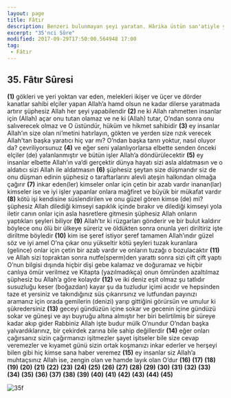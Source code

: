 ```yaml
---
layout: page
title: Fâtır
description: Benzeri bulunmayan şeyi yaratan. Hârika üstün san'atiyle yaratan, Meleâike süresi
excerpt: "35'nci Sûre"
modified: 2017-09-29T17:50:00.564948 17:00
tag: 
 - Fâtır
---
```


## 35. Fâtır Sûresi

**(1)** gökleri ve yeri yoktan var eden, melekleri ikişer ve üçer ve dörder kanatlar sahibi elçiler yapan Allah’a hamd olsun ne kadar dilerse yaratmada artırır şüphesiz Allah her şeyi yapabilendir
**(2)** ne ki Allah rahmetten insanlar için (Allah) açar onu tutan olamaz ve ne ki (Allah) tutar, O’ndan sonra onu salıverecek olmaz ve O üstündür, hüküm ve hikmet sahibidir
**(3)** ey insanlar Allah’ın size olan ni’metini hatırlayın, gökten ve yerden size rızık verecek Allah'tan başka yaratıcı hiç var mı? O’ndan başka tanrı yoktur, nasıl oluyor da? çevriliyorsunuz
**(4)** ve eğer seni yalanlıyorlarsa elbette senden önceki elçiler (de)	
 yalanlanmıştır ve bütün işler Allah’a döndürülecektir
**(5)** ey insanlar elbette Allah’ın va’di gerçektir dünya hayatı sizi asla aldatmasın ve o aldatıcı sizi Allah ile aldatmasın
**(6)** şüphesiz şeytan size düşmandır siz de onu düşman edinin şüphesiz o taraftarlarını alevli ateşin halkından olmağa çağırır
**(7)** inkar eden(ler) kimseler onlar için çetin bir azab vardır inanan(lar) kimseler ise ve iyi işler yapanlar onlara mağfiret ve büyük bir mükafat vardır 
**(8)** kötü işi kendisine süslendirilen ve onu güzel gören kimse (de) mi? şüphesiz Allah dilediği kimseyi sapıklık içinde bırakır ve dilediği kimseyi yola iletir canın onlar için asla hasretlere gitmesin şüphesiz Allah onların yaptıkları şeyleri biliyor
**(9)** Allah’tır ki rüzgarları gönderir ve bir bulut kaldırır böylece onu ölü bir ülkeye süreriz ve öldükten sonra onunla yeri diriltiriz işte diriltme böyledir
**(10)** kim ise şeref istiyor şeref tamamen Allah’ındır güzel söz ve iyi amel O’na çıkar onu yükseltir kötü şeyleri tuzak kuranlara (gelince) onlar için çetin bir azab vardır ve onların tuzağı o bozulacaktır
**(11)** ve Allah sizi topraktan sonra nutfe(sperm)den yarattı sonra sizi çift çift yaptı O’nun bilgisi dışında hiçbir dişi gebe kalamaz ve doğuramaz ve hiçbir canlıya ömür verilmez ve Kitapta (yazılmadıkça) onun ömründen azaltılmaz şüphesiz bu Allah’a göre kolaydır
**(12)** ve iki deniz eşit olmaz şu tatlıdır susuzluğu keser (boğazdan) kayar şu da tuzludur içimi acıdır ve hepsinden taze et yersiniz ve takındığınız süs çıkarırsınız ve lutfundan payınızı aramanız için orada gemilerin (denizi) yarıp gittiğini görürsün ve umulur ki şükredersiniz
**(13)** geceyi gündüzün içine sokar ve gecenin içine gündüzü sokar ve güneşi ve ayı buyruğu altına almıştır her biri belirtilmiş bir süreye kadar akıp gider Rabbiniz Allah işte budur mülk O’nundur O’ndan başka yalvardıklarınız, bir çekirdek zarına bile sahip değillerdir
**(14)** eğer onları çağırsanız sizin çağırmanızı işitmezler şayet işitseler bile size cevap veremezler ve kıyamet günü sizin ortak koşmanızı inkar ederler ve herşeyi bilen gibi hiç kimse sana haber veremez 
**(15)** ey insanlar siz Allah’a muhtaçsınız Allah ise, zengin olan ve hamde layık olan O’dur
**(16)**
**(17)**
**(18)**
**(19)**
**(20)**
**(21)**
**(22)**
**(23)**
**(24)**
**(25)**
**(26)**
**(27)**
**(28)**
**(29)**
**(30)**
**(31)**
**(32)**
**(33)**
**(34)**
**(35)**
**(36)**
**(37)**
**(38)**
**(39)**
**(40)**
**(41)**
**(42)**
**(43)**
**(44)**
**(45)**

![35f]({{site.url}}/images/ayrac-muhur.png)
